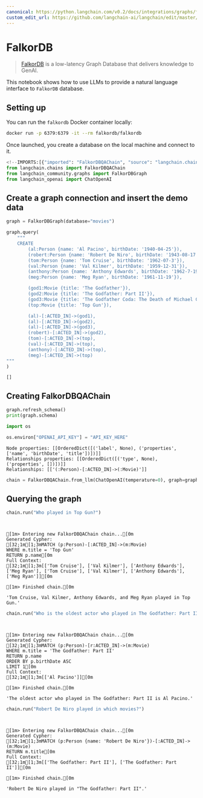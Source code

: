 ```yaml
---
canonical: https://python.langchain.com/v0.2/docs/integrations/graphs/falkordb/
custom_edit_url: https://github.com/langchain-ai/langchain/edit/master/docs/docs/integrations/graphs/falkordb.ipynb
---
```


# FalkorDB

>[FalkorDB](https://www.falkordb.com/) is a low-latency Graph Database that delivers knowledge to GenAI.


This notebook shows how to use LLMs to provide a natural language interface to `FalkorDB` database.


## Setting up

You can run the `falkordb` Docker container locally:

```bash
docker run -p 6379:6379 -it --rm falkordb/falkordb
```

Once launched, you create a database on the local machine and connect to it.


```python
<!--IMPORTS:[{"imported": "FalkorDBQAChain", "source": "langchain.chains", "docs": "https://api.python.langchain.com/en/latest/chains/langchain_community.chains.graph_qa.falkordb.FalkorDBQAChain.html", "title": "FalkorDB"}, {"imported": "FalkorDBGraph", "source": "langchain_community.graphs", "docs": "https://api.python.langchain.com/en/latest/graphs/langchain_community.graphs.falkordb_graph.FalkorDBGraph.html", "title": "FalkorDB"}, {"imported": "ChatOpenAI", "source": "langchain_openai", "docs": "https://api.python.langchain.com/en/latest/chat_models/langchain_openai.chat_models.base.ChatOpenAI.html", "title": "FalkorDB"}]-->
from langchain.chains import FalkorDBQAChain
from langchain_community.graphs import FalkorDBGraph
from langchain_openai import ChatOpenAI
```

## Create a graph connection and insert the demo data


```python
graph = FalkorDBGraph(database="movies")
```


```python
graph.query(
    """
    CREATE 
        (al:Person {name: 'Al Pacino', birthDate: '1940-04-25'}),
        (robert:Person {name: 'Robert De Niro', birthDate: '1943-08-17'}),
        (tom:Person {name: 'Tom Cruise', birthDate: '1962-07-3'}),
        (val:Person {name: 'Val Kilmer', birthDate: '1959-12-31'}),
        (anthony:Person {name: 'Anthony Edwards', birthDate: '1962-7-19'}),
        (meg:Person {name: 'Meg Ryan', birthDate: '1961-11-19'}),

        (god1:Movie {title: 'The Godfather'}),
        (god2:Movie {title: 'The Godfather: Part II'}),
        (god3:Movie {title: 'The Godfather Coda: The Death of Michael Corleone'}),
        (top:Movie {title: 'Top Gun'}),

        (al)-[:ACTED_IN]->(god1),
        (al)-[:ACTED_IN]->(god2),
        (al)-[:ACTED_IN]->(god3),
        (robert)-[:ACTED_IN]->(god2),
        (tom)-[:ACTED_IN]->(top),
        (val)-[:ACTED_IN]->(top),
        (anthony)-[:ACTED_IN]->(top),
        (meg)-[:ACTED_IN]->(top)
"""
)
```



```output
[]
```


## Creating FalkorDBQAChain


```python
graph.refresh_schema()
print(graph.schema)

import os

os.environ["OPENAI_API_KEY"] = "API_KEY_HERE"
```
```output
Node properties: [[OrderedDict([('label', None), ('properties', ['name', 'birthDate', 'title'])])]]
Relationships properties: [[OrderedDict([('type', None), ('properties', [])])]]
Relationships: [['(:Person)-[:ACTED_IN]->(:Movie)']]
```

```python
chain = FalkorDBQAChain.from_llm(ChatOpenAI(temperature=0), graph=graph, verbose=True)
```

## Querying the graph


```python
chain.run("Who played in Top Gun?")
```
```output


[1m> Entering new FalkorDBQAChain chain...[0m
Generated Cypher:
[32;1m[1;3mMATCH (p:Person)-[:ACTED_IN]->(m:Movie)
WHERE m.title = 'Top Gun'
RETURN p.name[0m
Full Context:
[32;1m[1;3m[['Tom Cruise'], ['Val Kilmer'], ['Anthony Edwards'], ['Meg Ryan'], ['Tom Cruise'], ['Val Kilmer'], ['Anthony Edwards'], ['Meg Ryan']][0m

[1m> Finished chain.[0m
```


```output
'Tom Cruise, Val Kilmer, Anthony Edwards, and Meg Ryan played in Top Gun.'
```



```python
chain.run("Who is the oldest actor who played in The Godfather: Part II?")
```
```output


[1m> Entering new FalkorDBQAChain chain...[0m
Generated Cypher:
[32;1m[1;3mMATCH (p:Person)-[r:ACTED_IN]->(m:Movie)
WHERE m.title = 'The Godfather: Part II'
RETURN p.name
ORDER BY p.birthDate ASC
LIMIT 1[0m
Full Context:
[32;1m[1;3m[['Al Pacino']][0m

[1m> Finished chain.[0m
```


```output
'The oldest actor who played in The Godfather: Part II is Al Pacino.'
```



```python
chain.run("Robert De Niro played in which movies?")
```
```output


[1m> Entering new FalkorDBQAChain chain...[0m
Generated Cypher:
[32;1m[1;3mMATCH (p:Person {name: 'Robert De Niro'})-[:ACTED_IN]->(m:Movie)
RETURN m.title[0m
Full Context:
[32;1m[1;3m[['The Godfather: Part II'], ['The Godfather: Part II']][0m

[1m> Finished chain.[0m
```


```output
'Robert De Niro played in "The Godfather: Part II".'
```
